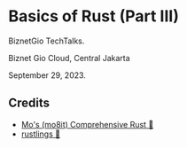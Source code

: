 # Basics of Rust (Part III)

BiznetGio TechTalks.

Biznet Gio Cloud, Central Jakarta

September 29, 2023.

## Credits

- [Mo's (mo8it) Comprehensive Rust 🦀](https://comprehensive-rust.mo8it.com/)
- [rustlings 🦀](https://github.com/rust-lang/rustlings)
